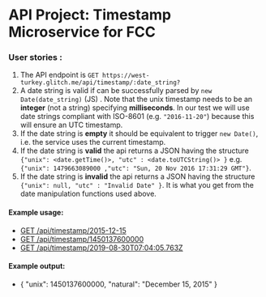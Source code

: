 
# API Project: Timestamp Microservice for FCC

### User stories :

1. The API endpoint is `GET https://west-turkey.glitch.me/api/timestamp/:date_string?`
2. A date string is valid if can be successfully parsed by `new Date(date_string)` (JS) . Note that the unix timestamp needs to be an **integer** (not a string) specifying **milliseconds**. In our test we will use date strings compliant with ISO-8601 (e.g. `"2016-11-20"`) because this will ensure an UTC timestamp.
3. If the date string is **empty** it should be equivalent to trigger `new Date()`, i.e. the service uses the current timestamp.
4. If the date string is **valid** the api returns a JSON having the structure 
`{"unix": <date.getTime()>, "utc" : <date.toUTCString()> }`
e.g. `{"unix": 1479663089000 ,"utc": "Sun, 20 Nov 2016 17:31:29 GMT"}`.
5. If the date string is **invalid** the api returns a JSON having the structure `{"unix": null, "utc" : "Invalid Date" }`. It is what you get from the date manipulation functions used above.

#### Example usage:
* [GET /api/timestamp/2015-12-15](https://west-turkey.glitch.me/api/timestamp/2015-12-15)
* [GET /api/timestamp/1450137600000](https://west-turkey.glitch.me/api/timestamp/1450137600000)
* [GET /api/timestamp/2019-08-30T07:04:05.763Z](https://west-turkey.glitch.me/api/timestamp/2019-08-30T07:04:05.763Z)

#### Example output:
* { "unix": 1450137600000, "natural": "December 15, 2015" }
